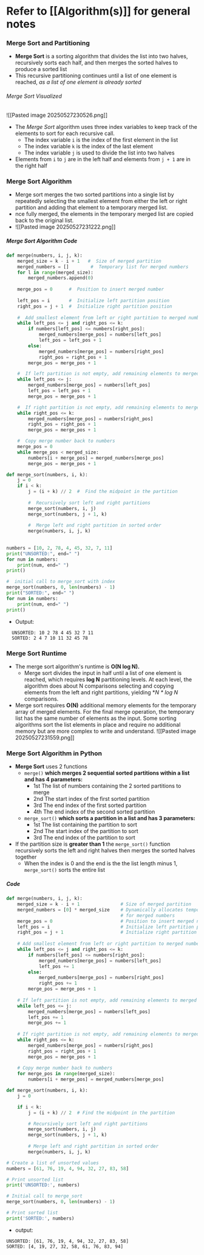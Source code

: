 # Refer to [[Algorithm(s)]] for general notes
### Merge Sort and Partitioning
- **Merge Sort** is a sorting algorithm that divides the list into two halves, recursively sorts each half, and then merges the sorted halves to produce a sorted list
- This recursive partitioning continues until a list of one element is reached, *as a list of one element is already sorted*
###### Merge Sort Visualized
![[Pasted image 20250527230526.png]]
- The *Merge Sort* algorithm uses three index variables to keep track of the elements to sort for each recursive call.
	- The index variable `i` is the index of the first element in the list
	- The index variable `k` is the index of the last element
	- The index variable `j` is used to divide the list into two halves
- Elements from `i` to `j` are in the left half and elements from `j + 1` are in the right half
### Merge Sort Algorithm
- Merge sort merges the two sorted partitions into a single list by repeatedly selecting the smallest element from either the left or right partition and adding that element to a temporary merged list.
- nce fully merged, the elements in the temporary merged list are copied back to the original list.
- ![[Pasted image 20250527231222.png]]
##### Merge Sort Algorithm Code
```python
def merge(numbers, i, j, k):
    merged_size = k - i + 1   #  Size of merged partition
    merged_numbers = []        #  Temporary list for merged numbers
    for l in range(merged_size):
        merged_numbers.append(0)
        
    merge_pos = 0      #  Position to insert merged number
    
    left_pos = i       #  Initialize left partition position
    right_pos = j + 1  #  Initialize right partition position
    
    #  Add smallest element from left or right partition to merged numbers
    while left_pos <= j and right_pos <= k:
        if numbers[left_pos] <= numbers[right_pos]:
            merged_numbers[merge_pos] = numbers[left_pos]
            left_pos = left_pos + 1
        else:
            merged_numbers[merge_pos] = numbers[right_pos]
            right_pos = right_pos + 1
        merge_pos = merge_pos + 1

    #  If left partition is not empty, add remaining elements to merged numbers
    while left_pos <= j:
        merged_numbers[merge_pos] = numbers[left_pos]
        left_pos = left_pos + 1
        merge_pos = merge_pos + 1

    #  If right partition is not empty, add remaining elements to merged numbers
    while right_pos <= k:
        merged_numbers[merge_pos] = numbers[right_pos]
        right_pos = right_pos + 1
        merge_pos = merge_pos + 1

    #  Copy merge number back to numbers
    merge_pos = 0
    while merge_pos < merged_size:
        numbers[i + merge_pos] = merged_numbers[merge_pos]
        merge_pos = merge_pos + 1

def merge_sort(numbers, i, k):
    j = 0
    if i < k:
        j = (i + k) // 2  #  Find the midpoint in the partition
        
        #  Recursively sort left and right partitions
        merge_sort(numbers, i, j)
        merge_sort(numbers, j + 1, k)
        
        #  Merge left and right partition in sorted order
        merge(numbers, i, j, k)
  
          
numbers = [10, 2, 78, 4, 45, 32, 7, 11]
print("UNSORTED:", end=" ")
for num in numbers:
    print(num, end=" ")
print()

#  initial call to merge_sort with index 
merge_sort(numbers, 0, len(numbers) - 1)
print("SORTED:", end=" ")
for num in numbers:
    print(num, end=" ")
print()
```
- Output:
```
  UNSORTED: 10 2 78 4 45 32 7 11 
  SORTED: 2 4 7 10 11 32 45 78
```
### Merge Sort Runtime
- The merge sort algorithm's runtime is **O(N log N).**
	- Merge sort divides the input in half until a list of one element is reached, which requires **log N** partitioning levels. At each level, the algorithm does about N comparisons selecting and copying elements from the left and right partitions, yielding **N * log N* comparisons.
- Merge sort requires **O(N)** additional memory elements for the temporary array of merged elements. For the final merge operation, the temporary list has the same number of elements as the input. Some sorting algorithms sort the list elements in place and require no additional memory but are more complex to write and understand.
![[Pasted image 20250527231559.png]]
### Merge Sort Algorithm in Python
- **Merge Sort** uses 2 functions
	- `merge()` **which merges 2 sequential sorted partitions within a list and has 4 parameters:**
		- 1st The list of numbers containing the 2 sorted partitions to merge
		- 2nd The start index of the first sorted partition
		- 3rd The end index of the first sorted partition
		- 4th The end index of the second sorted partition
	- `merge_sort()` **which sorts a partition in a list and has 3 parameters:**
		- 1st The list containing the partition to sort
		- 2nd The start index of the partition to sort
		- 3rd The end index of the partition to sort
- If the partition size is **greater than 1** the `merge_sort()` function recursively sorts the left and right halves then merges the sorted halves together
	- When the index is 0 and the end is the the list length minus 1, `merge_sort()` sorts the entire list
##### Code
```python
def merge(numbers, i, j, k):
    merged_size = k - i + 1               # Size of merged partition
    merged_numbers = [0] * merged_size    # Dynamically allocates temporary array
                                          # for merged numbers
    merge_pos = 0                         # Position to insert merged number
    left_pos = i                          # Initialize left partition position
    right_pos = j + 1                     # Initialize right partition position
   
    # Add smallest element from left or right partition to merged numbers
    while left_pos <= j and right_pos <= k:
        if numbers[left_pos] <= numbers[right_pos]:
            merged_numbers[merge_pos] = numbers[left_pos]
            left_pos += 1
        else:
            merged_numbers[merge_pos] = numbers[right_pos]
            right_pos += 1
        merge_pos = merge_pos + 1
   
    # If left partition is not empty, add remaining elements to merged numbers
    while left_pos <= j:
        merged_numbers[merge_pos] = numbers[left_pos]
        left_pos += 1
        merge_pos += 1
   
    # If right partition is not empty, add remaining elements to merged numbers
    while right_pos <= k:
        merged_numbers[merge_pos] = numbers[right_pos]
        right_pos = right_pos + 1
        merge_pos = merge_pos + 1
   
    # Copy merge number back to numbers
    for merge_pos in range(merged_size):
        numbers[i + merge_pos] = merged_numbers[merge_pos]

def merge_sort(numbers, i, k):
    j = 0

    if i < k:
        j = (i + k) // 2  # Find the midpoint in the partition

        # Recursively sort left and right partitions
        merge_sort(numbers, i, j)
        merge_sort(numbers, j + 1, k)
            
        # Merge left and right partition in sorted order
        merge(numbers, i, j, k)

# Create a list of unsorted values
numbers = [61, 76, 19, 4, 94, 32, 27, 83, 58]

# Print unsorted list
print('UNSORTED:', numbers)

# Initial call to merge_sort
merge_sort(numbers, 0, len(numbers) - 1)

# Print sorted list
print('SORTED:', numbers)
```
- output:
```  
UNSORTED: [61, 76, 19, 4, 94, 32, 27, 83, 58] 
SORTED: [4, 19, 27, 32, 58, 61, 76, 83, 94]
```